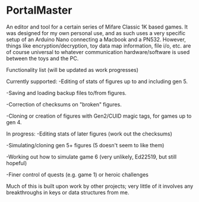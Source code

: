 # PortalMaster

An editor and tool for a certain series of Mifare Classic 1K based games.  It was designed for my own personal use, and as such uses a very specific setup of an Arduino Nano connecting a Macbook and a PN532.  However, things like encryption/decryption, toy data map information, file i/o, etc. are of course universal to whatever communication hardware/software is used between the toys and the PC.

Functionality list (will be updated as work progresses) 

Currently supported:
  -Editing of stats of figures up to and including gen 5.
  
  -Saving and loading backup files to/from figures.
  
  -Correction of checksums on "broken" figures.
  
  -Cloning or creation of figures with Gen2/CUID magic tags, for games up to gen 4.
  
In progress:
  -Editing stats of later figures (work out the checksums)
  
  -Simulating/cloning gen 5+ figures (5 doesn't seem to like them)
  
  -Working out how to simulate game 6 (very unlikely, Ed22519, but still hopeful)
  
  -Finer control of quests (e.g. game 1) or heroic challenges
  
Much of this is built upon work by other projects; very little of it involves any breakthroughs in keys or data structures from me.
